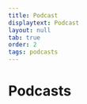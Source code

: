 ```yaml
---
title: Podcast
displaytext: Podcast
layout: null
tab: true
order: 2
tags: podcasts
---
```


# Podcasts
